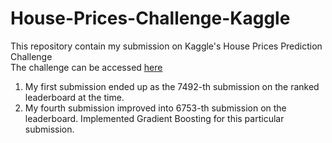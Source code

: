 # House-Prices-Challenge-Kaggle
This repository contain my submission on Kaggle's House Prices Prediction Challenge <br>
The challenge can be accessed <a href="https://www.kaggle.com/c/house-prices-advanced-regression-techniques/overview">here</a>
<ol>
  <li>My first submission ended up as the 7492-th submission on the ranked leaderboard at the time.
  <li>My fourth submission improved into 6753-th submission on the leaderboard. Implemented Gradient Boosting for this particular submission.
</ol>


